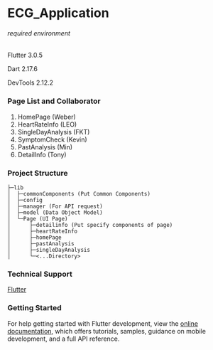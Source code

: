 # ECG_Application

###### required environment

Flutter 3.0.5

Dart 2.17.6

DevTools 2.12.2

### Page List and Collaborator

1. HomePage (Weber)
2. HeartRateInfo (LEO)
3. SingleDayAnalysis (FKT)
4. SymptomCheck (Kevin)
5. PastAnalysis (Min)
6. DetailInfo (Tony)

### Project Structure

``` tree
├─lib
│  ├─commonComponents (Put Common Components)
│  ├─config 
│  ├─manager (For API request)
│  ├─model (Data Object Model)
│  └─Page (UI Page)
│      ├─detailinfo (Put specify components of page)
│      ├─heartRateInfo
│      ├─homePage
│      ├─pastAnalysis
│      ├─singleDayAnalysis
│      └─<...Directory>
```

### Technical Support

[Flutter](https://github.com/fan9704/ECG_Application/blob/master/Reference.MD)

### Getting Started

For help getting started with Flutter development, view the
[online documentation](https://docs.flutter.dev/), which offers tutorials,
samples, guidance on mobile development, and a full API reference.
